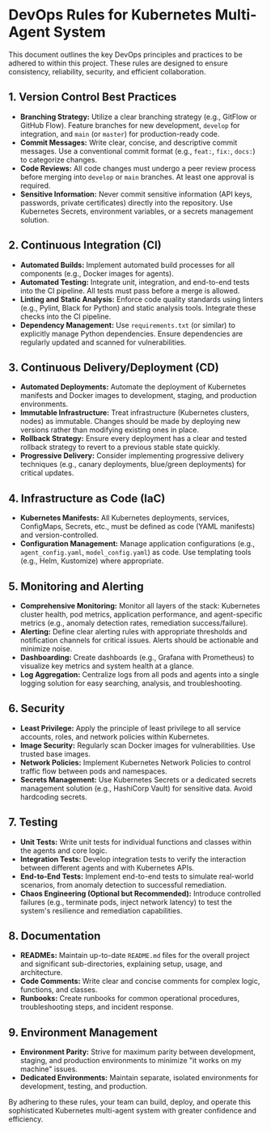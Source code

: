 # DevOps Rules for Kubernetes Multi-Agent System

This document outlines the key DevOps principles and practices to be adhered to within this project. These rules are designed to ensure consistency, reliability, security, and efficient collaboration.

## 1. Version Control Best Practices

*   **Branching Strategy:** Utilize a clear branching strategy (e.g., GitFlow or GitHub Flow). Feature branches for new development, `develop` for integration, and `main` (or `master`) for production-ready code.
*   **Commit Messages:** Write clear, concise, and descriptive commit messages. Use a conventional commit format (e.g., `feat:`, `fix:`, `docs:`) to categorize changes.
*   **Code Reviews:** All code changes must undergo a peer review process before merging into `develop` or `main` branches. At least one approval is required.
*   **Sensitive Information:** Never commit sensitive information (API keys, passwords, private certificates) directly into the repository. Use Kubernetes Secrets, environment variables, or a secrets management solution.

## 2. Continuous Integration (CI)

*   **Automated Builds:** Implement automated build processes for all components (e.g., Docker images for agents).
*   **Automated Testing:** Integrate unit, integration, and end-to-end tests into the CI pipeline. All tests must pass before a merge is allowed.
*   **Linting and Static Analysis:** Enforce code quality standards using linters (e.g., Pylint, Black for Python) and static analysis tools. Integrate these checks into the CI pipeline.
*   **Dependency Management:** Use `requirements.txt` (or similar) to explicitly manage Python dependencies. Ensure dependencies are regularly updated and scanned for vulnerabilities.

## 3. Continuous Delivery/Deployment (CD)

*   **Automated Deployments:** Automate the deployment of Kubernetes manifests and Docker images to development, staging, and production environments.
*   **Immutable Infrastructure:** Treat infrastructure (Kubernetes clusters, nodes) as immutable. Changes should be made by deploying new versions rather than modifying existing ones in place.
*   **Rollback Strategy:** Ensure every deployment has a clear and tested rollback strategy to revert to a previous stable state quickly.
*   **Progressive Delivery:** Consider implementing progressive delivery techniques (e.g., canary deployments, blue/green deployments) for critical updates.

## 4. Infrastructure as Code (IaC)

*   **Kubernetes Manifests:** All Kubernetes deployments, services, ConfigMaps, Secrets, etc., must be defined as code (YAML manifests) and version-controlled.
*   **Configuration Management:** Manage application configurations (e.g., `agent_config.yaml`, `model_config.yaml`) as code. Use templating tools (e.g., Helm, Kustomize) where appropriate.

## 5. Monitoring and Alerting

*   **Comprehensive Monitoring:** Monitor all layers of the stack: Kubernetes cluster health, pod metrics, application performance, and agent-specific metrics (e.g., anomaly detection rates, remediation success/failure).
*   **Alerting:** Define clear alerting rules with appropriate thresholds and notification channels for critical issues. Alerts should be actionable and minimize noise.
*   **Dashboarding:** Create dashboards (e.g., Grafana with Prometheus) to visualize key metrics and system health at a glance.
*   **Log Aggregation:** Centralize logs from all pods and agents into a single logging solution for easy searching, analysis, and troubleshooting.

## 6. Security

*   **Least Privilege:** Apply the principle of least privilege to all service accounts, roles, and network policies within Kubernetes.
*   **Image Security:** Regularly scan Docker images for vulnerabilities. Use trusted base images.
*   **Network Policies:** Implement Kubernetes Network Policies to control traffic flow between pods and namespaces.
*   **Secrets Management:** Use Kubernetes Secrets or a dedicated secrets management solution (e.g., HashiCorp Vault) for sensitive data. Avoid hardcoding secrets.

## 7. Testing

*   **Unit Tests:** Write unit tests for individual functions and classes within the agents and core logic.
*   **Integration Tests:** Develop integration tests to verify the interaction between different agents and with Kubernetes APIs.
*   **End-to-End Tests:** Implement end-to-end tests to simulate real-world scenarios, from anomaly detection to successful remediation.
*   **Chaos Engineering (Optional but Recommended):** Introduce controlled failures (e.g., terminate pods, inject network latency) to test the system's resilience and remediation capabilities.

## 8. Documentation

*   **READMEs:** Maintain up-to-date `README.md` files for the overall project and significant sub-directories, explaining setup, usage, and architecture.
*   **Code Comments:** Write clear and concise comments for complex logic, functions, and classes.
*   **Runbooks:** Create runbooks for common operational procedures, troubleshooting steps, and incident response.

## 9. Environment Management

*   **Environment Parity:** Strive for maximum parity between development, staging, and production environments to minimize "it works on my machine" issues.
*   **Dedicated Environments:** Maintain separate, isolated environments for development, testing, and production.

By adhering to these rules, your team can build, deploy, and operate this sophisticated Kubernetes multi-agent system with greater confidence and efficiency.